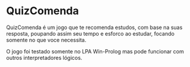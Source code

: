 QuizComenda
===========

QuizComenda é um jogo que te recomenda estudos, com base na suas resposta, poupando assim seu tempo e esforco ao estudar, focando somente no que voce necessita.


O jogo foi testado somente no LPA Win-Prolog mas pode funcionar com outros interpretadores lógicos.
